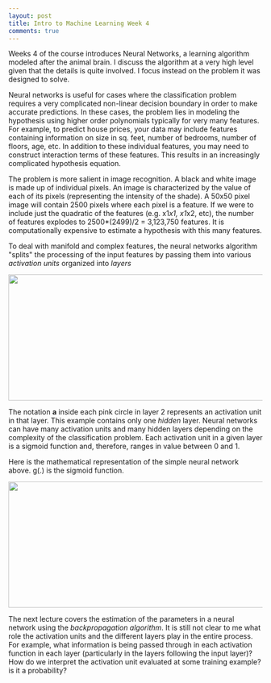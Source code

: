 ```yaml
---
layout: post
title: Intro to Machine Learning Week 4
comments: true
---
```


Weeks 4 of the course introduces Neural Networks, a learning algorithm modeled after the animal brain. I discuss the algorithm at a very high level given that the details is quite involved. I focus instead on the problem it was designed to solve.

<!--excerpt-->

Neural networks is useful for cases where the classification problem requires a very complicated non-linear decision boundary in order to make accurate predictions. In these cases, the problem lies in modeling the hypothesis using higher order polynomials typically for very many features. For example, to predict house prices, your data may include features containing information on size in sq. feet, number of bedrooms, number of floors, age, etc. In addition to these individual features, you may need to construct interaction terms of these features. This results in an increasingly complicated hypothesis equation.

The problem is more salient in image recognition. A black and white image is made up of individual pixels. An image is characterized by the value of each of its pixels (representing the intensity of the shade). A 50x50 pixel image will contain 2500 pixels where each pixel is a feature. If we were to include just the quadratic of the features (e.g. x1*x1, x1*x2, etc), the number of features explodes to 2500*(2499)/2 = 3,123,750 features. It is computationally expensive to estimate a hypothesis with this many features.

To deal with manifold and complex features, the neural networks algorithm "splits" the processing of the input features by passing them into various *activation units* organized into *layers*

<a href="{{site.url}}/img/wk4_2.png">
<img src="{{site.url}}/img/wk4_2.png" width="550" height="250"/>
</a>

The notation **a** inside each pink circle in layer 2 represents an activation unit in that layer. This example contains only one *hidden* layer. Neural networks can have many activation units and many hidden layers depending on the complexity of the classification problem. Each activation unit in a given layer is a sigmoid function and, therefore, ranges in value between 0 and 1.

Here is the mathematical representation of the simple neural network above. g(.) is the sigmoid function.

<a href="{{site.url}}/img/wk4_3.png">
<img src="{{site.url}}/img/wk4_3.png" width="550" height="250"/>
</a>

The next lecture covers the estimation of the parameters in a neural network using the *backpropagation algorithm*. It is still not clear to me what role the activation units and the different layers play in the entire process. For example, what information is being passed through in each activation function in each layer (particularly in the layers following the input layer)? How do we interpret the activation unit evaluated at some training example? is it a probability?
